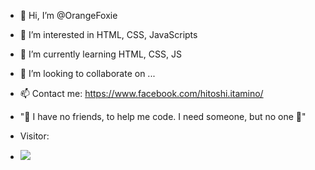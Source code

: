 - 👋 Hi, I’m @OrangeFoxie
- 👀 I’m interested in HTML, CSS, JavaScripts
- 🌱 I’m currently learning HTML, CSS, JS
- 💞️ I’m looking to collaborate on ...
- 📫 Contact me: https://www.facebook.com/hitoshi.itamino/

- "🌱 I have no friends, to help me code. I need someone, but no one 👀"
- Visitor:
- ![](https://visitor-badge.laobi.icu/badge?page_id=CharalambosIoannou.CharalambosIoannou)











<!---
OrangeFoxie/OrangeFoxie is a ✨ special ✨ repository because its `README.md` (this file) appears on your GitHub profile.
You can click the Preview link to take a look at your changes.
--->
